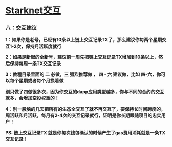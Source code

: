 # [Starknet交互](https://mirror.xyz/0xc9f6977cF31F9deCdD2c24DF92aa621e4259469B/oG6ZmbnX-rjXdEAS7loaMTKNcheSqIRUKMy_6Lw-vCg)



### 八：交互建议

**1：如果你是老号，已经有10条以上链上交互记录TX了，那么建议你每两个星期交互1-2次，保持月活跃度就行**

**2：如果是新起的全新号，建议前一周先把链上交互记录TX增加到10条以上，然后保持每周一条TX交互记录**

**3：教程目录里面的 二 必做，三 强烈推荐做 ， 四 - 六 建议做，比如 四-六，你可以每个星期或者每个月换着做**

**别只做了四做很多次，因为你交互的dapp应用类型越多，你与不同的合约的交互就多，会增加空投权重的！**

**4：别一股脑的几天把所有的生态全交互了就不再交互了，要保持长时间跨度的，周活跃和月活跃，每月有2-4次的交互记录就行，证明是你长期跟随项目的忠实用户！**

**PS: 链上交互记录TX 就是你每次钱包确认的时候产生了gas费用消耗就是一条TX交互记录！**